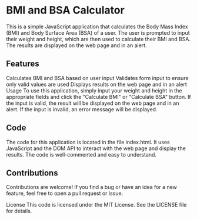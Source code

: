 # BMI and BSA Calculator
This is a simple JavaScript application that calculates the Body Mass Index (BMI) and Body Surface Area (BSA) of a user. The user is prompted to input their weight and height, which are then used to calculate their BMI and BSA. The results are displayed on the web page and in an alert.

## Features
Calculates BMI and BSA based on user input
Validates form input to ensure only valid values are used
Displays results on the web page and in an alert
Usage
To use this application, simply input your weight and height in the appropriate fields and click the "Calculate BMI" or "Calculate BSA" button. If the input is valid, the result will be displayed on the web page and in an alert. If the input is invalid, an error message will be displayed.

## Code
The code for this application is located in the file index.html. It uses JavaScript and the DOM API to interact with the web page and display the results. The code is well-commented and easy to understand.

## Contributions
Contributions are welcome! If you find a bug or have an idea for a new feature, feel free to open a pull request or issue.

License
This code is licensed under the MIT License. See the LICENSE file for details.
